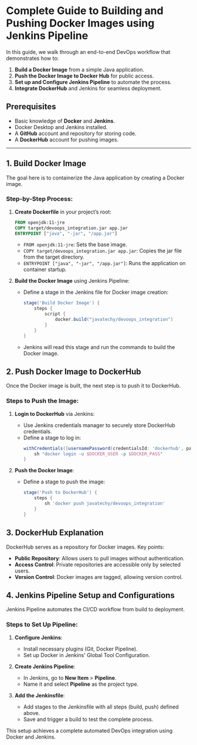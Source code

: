 # Complete Guide to Building and Pushing Docker Images using Jenkins Pipeline

In this guide, we walk through an end-to-end DevOps workflow that demonstrates how to:
1. **Build a Docker Image** from a simple Java application.
2. **Push the Docker Image to Docker Hub** for public access.
3. **Set up and Configure Jenkins Pipeline** to automate the process.
4. **Integrate DockerHub** and Jenkins for seamless deployment.

## Prerequisites
- Basic knowledge of **Docker** and **Jenkins**.
- Docker Desktop and Jenkins installed.
- A **GitHub** account and repository for storing code.
- A **DockerHub** account for pushing images.

---

## 1. Build Docker Image
The goal here is to containerize the Java application by creating a Docker image.

### Step-by-Step Process:
1. **Create Dockerfile** in your project’s root:
    ```dockerfile
    FROM openjdk:11-jre
    COPY target/devoops_integration.jar app.jar
    ENTRYPOINT ["java", "-jar", "/app.jar"]
    ```
    - `FROM openjdk:11-jre`: Sets the base image.
    - `COPY target/devoops_integration.jar app.jar`: Copies the jar file from the target directory.
    - `ENTRYPOINT ["java", "-jar", "/app.jar"]`: Runs the application on container startup.

2. **Build the Docker Image** using Jenkins Pipeline:
    - Define a stage in the Jenkins file for Docker image creation:
      ```groovy
      stage('Build Docker Image') {
          steps {
              script {
                  docker.build("javatechy/devoops_integration")
              }
          }
      }
      ```
    - Jenkins will read this stage and run the commands to build the Docker image.

## 2. Push Docker Image to DockerHub
Once the Docker image is built, the next step is to push it to DockerHub.

### Steps to Push the Image:
1. **Login to DockerHub** via Jenkins:
    - Use Jenkins credentials manager to securely store DockerHub credentials.
    - Define a stage to log in:
      ```groovy
      withCredentials([usernamePassword(credentialsId: 'dockerhub', passwordVariable: 'DOCKER_PASS', usernameVariable: 'DOCKER_USER')]) {
          sh "docker login -u $DOCKER_USER -p $DOCKER_PASS"
      }
      ```

2. **Push the Docker Image**:
    - Define a stage to push the image:
      ```groovy
      stage('Push to DockerHub') {
          steps {
              sh 'docker push javatechy/devoops_integration'
          }
      }
      ```

## 3. DockerHub Explanation
DockerHub serves as a repository for Docker images. Key points:
- **Public Repository**: Allows users to pull images without authentication.
- **Access Control**: Private repositories are accessible only by selected users.
- **Version Control**: Docker images are tagged, allowing version control.

## 4. Jenkins Pipeline Setup and Configurations
Jenkins Pipeline automates the CI/CD workflow from build to deployment.

### Steps to Set Up Pipeline:
1. **Configure Jenkins**:
    - Install necessary plugins (Git, Docker Pipeline).
    - Set up Docker in Jenkins' Global Tool Configuration.

2. **Create Jenkins Pipeline**:
    - In Jenkins, go to **New Item** > **Pipeline**.
    - Name it and select **Pipeline** as the project type.

3. **Add the Jenkinsfile**:
    - Add stages to the Jenkinsfile with all steps (build, push) defined above.
    - Save and trigger a build to test the complete process.

This setup achieves a complete automated DevOps integration using Docker and Jenkins.

